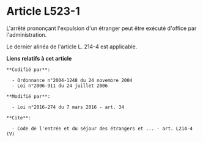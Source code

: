 # Article L523-1

L'arrêté prononçant l'expulsion d'un étranger peut être exécuté d'office par l'administration. 

Le dernier alinéa de l'article L. 214-4 est applicable.

**Liens relatifs à cet article**

	**Codifié par**:

	  - Ordonnance n°2004-1248 du 24 novembre 2004
	  - Loi n°2006-911 du 24 juillet 2006

	**Modifié par**:

	  - Loi n°2016-274 du 7 mars 2016 - art. 34

	**Cite**:

	  - Code de l'entrée et du séjour des étrangers et ... - art. L214-4 (V)
